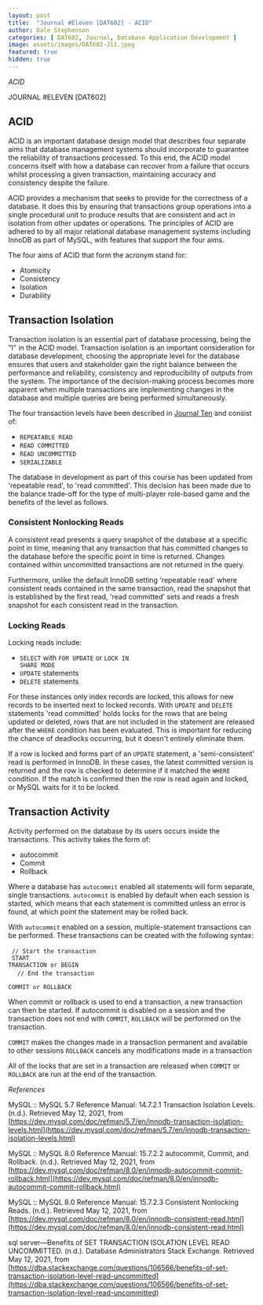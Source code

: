 ```yaml
---
layout: post
title:  "Journal #Eleven [DAT602] - ACID" 
author: Dale Stephenson
categories: [ DAT602, Journal, Database Application Development ]
image: assets/images/DAT602-J11.jpeg
featured: true
hidden: true
---
```

<i>ACID</i>

JOURNAL #ELEVEN [DAT602]

<h2>ACID</h2>
 
ACID is an important database design model that describes four separate aims that database management systems should incorporate to guarantee the reliability of transactions processed. To this end, the ACID model concerns itself with how a database can recover from a failure that occurs whilst processing a given transaction, maintaining accuracy and consistency despite the failure.
 
ACID provides a mechanism that seeks to provide for the correctness of a database. It does this by ensuring that transactions group operations into a single procedural unit to produce results that are consistent and act in isolation from other updates or operations. The principles of ACID are adhered to by all major relational database management systems including InnoDB as part of MySQL, with features that support the four aims.
 
The four aims of ACID that form the acronym stand for:
 
- Atomicity
- Consistency
- Isolation
- Durability
 
<h2>Transaction Isolation</h2>
 
Transaction isolation is an essential part of database processing, being the "I" in the ACID model. Transaction isolation is an important consideration for database development, choosing the appropriate level for the database ensures that users and stakeholder gain the right balance between the performance and reliability, consistency and reproducibility of outputs from the system. The importance of the decision-making process becomes more apparent when multiple transactions are implementing changes in the database and multiple queries are being performed simultaneously.
 
The four transaction levels have been described in [Journal Ten](https://d-stephenson.github.io/dat602/journal/database%20application%20development/2021/04/30/journal-ten-dat602.html) and consist of:
 
- <code>REPEATABLE READ</code>
- <code>READ COMMITTED</code> 
- <code>READ UNCOMMITTED</code>
- <code>SERIALIZABLE</code>
 
The database in development as part of this course has been updated from 'repeatable read', to 'read committed'. This decision has been made due to the balance trade-off for the type of multi-player role-based game and the benefits of the level as follows.
 
<h3>Consistent Nonlocking Reads</h3>
 
A consistent read presents a query snapshot of the database at a specific point in time, meaning that any transaction that has committed changes to the database before the specific point in time is returned. Changes contained within uncommitted transactions are not returned in the query.
 
Furthermore, unlike the default InnoDB setting 'repeatable read' where consistent reads contained in the same transaction, read the snapshot that is established by the first read, 'read committed' sets and reads a fresh snapshot for each consistent read in the transaction.
 
<h3>Locking Reads</h3>
 
Locking reads include:
 
- <code>SELECT</code> with <code>FOR UPDATE</code> or <code>LOCK IN SHARE MODE</code>
- <code>UPDATE</code> statements
- <code>DELETE</code> statements
 
For these instances only index records are locked, this allows for new records to be inserted next to locked records. With <code>UPDATE</code> and <code>DELETE</code> statements 'read committed' holds locks for the rows that are being updated or deleted, rows that are not included in the statement are released after the <code>WHERE</code> condition has been evaluated. This is important for reducing the chance of deadlocks occurring, but it doesn't entirely eliminate them.
 
If a row is locked and forms part of an <code>UPDATE</code> statement, a 'semi-consistent' read is performed in InnoDB. In these cases, the latest committed version is returned and the row is checked to determine if it matched the <code>WHERE</code> condition. If the match is confirmed then the row is read again and locked, or MySQL waits for it to be locked.
 
<h2>Transaction Activity</h2>
 
Activity performed on the database by its users occurs inside the transactions. This activity takes the form of:
 
- autocommit
- Commit
- Rollback
 
Where a database has <code>autocommit</code> enabled all statements will form separate, single transactions. <code>autocommit</code> is enabled by default when each session is started, which means that each statement is committed unless an error is found, at which point the statement may be rolled back.
 
With <code>autocommit</code> enabled on a session, multiple-statement transactions can be performed. These transactions can be created with the following syntax:<br>
<br>
<code> 
// Start the transaction<br>
    START TRANSACTION or BEGIN<br>
</code> 
<code>
// End the transaction<br>
    COMMIT or ROLLBACK<br>
</code> 
<br>
When commit or rollback is used to end a transaction, a new transaction can then be started. If autocommit is disabled on a session and the transaction does not end with <code>COMMIT</code>, <code>ROLLBACK</code> will be performed on the transaction.
 
<code>COMMIT</code> makes the changes made in a transaction permanent and available to other sessions
<code>ROLLBACK</code> cancels any modifications made in a transaction
 
All of the locks that are set in a transaction are released when <code>COMMIT</code> or <code>ROLLBACK</code> are run at the end of the transaction.

<i>References</i>

MySQL :: MySQL 5.7 Reference Manual: 14.7.2.1 Transaction Isolation Levels. (n.d.). Retrieved May 12, 2021, from [https://dev.mysql.com/doc/refman/5.7/en/innodb-transaction-isolation-levels.html](https://dev.mysql.com/doc/refman/5.7/en/innodb-transaction-isolation-levels.html)

MySQL :: MySQL 8.0 Reference Manual: 15.7.2.2 autocommit, Commit, and Rollback. (n.d.). Retrieved May 12, 2021, from [https://dev.mysql.com/doc/refman/8.0/en/innodb-autocommit-commit-rollback.html](https://dev.mysql.com/doc/refman/8.0/en/innodb-autocommit-commit-rollback.html)

MySQL :: MySQL 8.0 Reference Manual: 15.7.2.3 Consistent Nonlocking Reads. (n.d.). Retrieved May 12, 2021, from [https://dev.mysql.com/doc/refman/8.0/en/innodb-consistent-read.html](https://dev.mysql.com/doc/refman/8.0/en/innodb-consistent-read.html)

sql server—Benefits of SET TRANSACTION ISOLATION LEVEL READ UNCOMMITTED. (n.d.). Database Administrators Stack Exchange. Retrieved May 12, 2021, from [https://dba.stackexchange.com/questions/106566/benefits-of-set-transaction-isolation-level-read-uncommitted](https://dba.stackexchange.com/questions/106566/benefits-of-set-transaction-isolation-level-read-uncommitted)